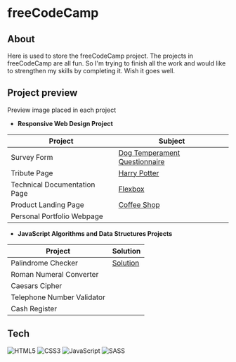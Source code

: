 # freeCodeCamp

## About

Here is used to store the freeCodeCamp project. The projects in freeCodeCamp are all fun. So I'm trying to finish all the work and would like to strengthen my skills by completing it. Wish it goes well.

## Project preview

Preview image placed in each project

- **Responsive Web Design Project**

| Project                      | Subject                                                                                          |
| ---------------------------- | ------------------------------------------------------------------------------------------------ |
| Survey Form                  | [Dog Temperament Questionnaire](https://noelle-kh.github.io/freeCodeCamp/survey-form/index.html) |
| Tribute Page                 | [Harry Potter](https://noelle-kh.github.io/freeCodeCamp/tribute-page/index.html)                 |
| Technical Documentation Page | [Flexbox](https://noelle-kh.github.io/freeCodeCamp/technical-documentation/index.html)           |
| Product Landing Page         | [Coffee Shop](https://noelle-kh.github.io/freeCodeCamp/product-landing-page/index.html)          |
| Personal Portfolio Webpage   |                                                                                                  |

- **JavaScript Algorithms and Data Structures Projects**

| Project                    | Solution                                                                           |
| -------------------------- | ---------------------------------------------------------------------------------- |
| Palindrome Checker         | [Solution](https://github.com/Noelle-KH/freeCodeCamp/tree/main/palindrome-checker) |
| Roman Numeral Converter    |
| Caesars Cipher             |
| Telephone Number Validator |
| Cash Register              |

## Tech

![HTML5](https://img.shields.io/badge/html5-%23E34F26.svg?style=for-the-badge&logo=html5&logoColor=white)
![CSS3](https://img.shields.io/badge/css3-%231572B6.svg?style=for-the-badge&logo=css3&logoColor=white)
![JavaScript](https://img.shields.io/badge/javascript-%23323330.svg?style=for-the-badge&logo=javascript&logoColor=%23F7DF1E)
![SASS](https://img.shields.io/badge/SASS-hotpink.svg?style=for-the-badge&logo=SASS&logoColor=white)